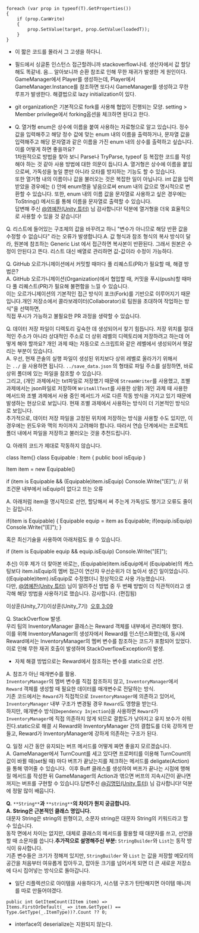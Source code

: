 ~~~
foreach (var prop in typeof(T).GetProperties())
{
    if (prop.CanWrite)
    {
        prop.SetValue(target, prop.GetValue(loadedT));
    }
}
~~~
- 이 짧은 코드를 몰라서 그 고생을 하다니.

- 필드에서 싱글톤 인스턴스 접근할려니까 stackoverflow나네. 생산자에서 값 할당해도 똑같네. 음... 알아보니까 순환 참조로 인해 무한 재귀가 발생한 게 원인이다. GameManager에서 Player를 생성하는데, Player에서 GameManager.Instance를 참조하면 또다시 GameManager를 생성하고 무한 루프가 발생한다. 해결법으로 lazy initialization이 있다.

- git organization은 기본적으로 fork를 사용해 협업이 진행되는 모양.  setting > Member privilege에서 forking옵션을 체크하면 된다고 한다.
- Q. 열거형 enum은 상수에 이름을 붙여 사용하는 자료형으로 알고 있습니다. 정수 값을 입력해주고 해당 정수 값에 맞는 enum 내의 이름을 출력하거나, 문자열 값을 입력해주고 해당 문자열과 같은 이름을 가진 enum 내의 상수를 출력하고 싶습니다. 이를 어떻게 하면 좋을까요?  
1차원적으로 방법을 찾아 보니 Parse나 TryParse, typeof 등 복잡한 코드를 작성해야 하는 것 같아 사용 방법에 대한 의문이 듭니다.A. 열거형은 상수에 이름을 붙임으로써, 가독성을 높일 뿐만 아니라 오타를 방지하는 기능도 할 수 있습니다.  
또한 열거형 내의 이름이나 값을 불러오는 것은 복잡한 일이 아닙니다. int 값을 입력 받았을 경우에는 () 안에 enum명을 넣음으로써 enum 내의 값으로 명시적으로 변환할 수 있습니다. 또한, enum 내의 이름 값을 문자열로 사용하고 싶은 경우에는 ToString() 메서드를 통해 이름을 문자열로 출력할 수 있습니다.  
답변해 주신 [@염예찬(Unity 튜터)](https://nbcamp2024.slack.com/team/U06ARC9512N) 님 감사합니다! 덕분에 열거형을 더욱 효율적으로 사용할 수 있을 것 같습니다!

Q. 리스트에 들어있는 구조체의 값을 바꾸려고 하니 "변수가 아니므로 해당 반환 값을 수정할 수 없습니다" 라는 오류가 발생합니다.A. 값 형식과 참조 형식의 복사 방식이 달라, 원본에 참조하는 Generic List 에서 접근하면 복사본이 반환된다. 그래서 원본은 수정이 안된다고 뜬다. 리스트 대신 배열로 관리하면 값-값이라 수정이 가능하다.

Q. GitHub 오르가니제이션에서 커밋할 때마다 풀 리퀘스트(PR)가 필요할 때, 해결 방법은?  
A. GitHub 오르가니제이션(Organization)에서 협업할 때, 커밋을 푸시(push)할 때마다 풀 리퀘스트(PR)가 필요해 불편함을 느낄 수 있습니다.  
이는 오르가니제이션의 기본적인 접근 방식이 포크(Fork)를 기반으로 이루어지기 때문입니다.개인 저장소에서 콜라보레이터(Collaborator)로 팀원을 초대하여 작업하는 방식"을 선택하면,  
직접 푸시가 가능하고 불필요한 PR 과정을 생략할 수 있습니다.

Q. 데이터 저장 파일이 디렉토리 깊숙한 데 생성되어서 찾기 힘듭니다. 저장 위치를 절대적인 주소가 아니라 상대적인 주소로 더 상위 레벨의 디렉토리에 저장하려고 하는데 어떻게 해야 할까요? 개인 과제 때는 자동으로 스크립트와 같은 레벨에서 생성되어서 헷갈리는 부분이 있습니다.  
A. 우선, 현재 콘솔의 실행 파일이 생성된 위치보다 상위 레벨로 올라가기 위해서는 `../` 을 사용하면 됩니다. `../save_data.json` 의 형태로 파일 주소를 설정하면, 바로 상위 폴더에 있는 파일을 참조할 수 있습니다.  
그리고, (개인 과제에서는 txt파일로 저장했기 때문에 `StreamWriter`를 사용했고, 조별 과제에서는 json파일로 저장하며 `WriteAllText`를 사용한 상황) 개인 과제 때 사용한 메서드와 조별 과제에서 사용 중인 메서드가 서로 다른 작동 방식을 가지고 있기 때문에 발생하는 현상으로 보입니다. 현재 조별 과제에서 사용하는 방식이 더 기본적인 방식으로 보입니다.  
추가적으로, 데이터 저장 파일을 고정된 위치에 저장하는 방식을 사용할 수도 있지만, 이 경우에는 윈도우와 맥의 차이까지 고려해야 합니다. 따라서 연습 단계에서는 프로젝트 폴더 내에서 파일을 저장하고 불러오는 것을 추천드립니다.

Q. 아래의 코드가 제대로 작동하지 않습니다.  

class Item{}
class Equipable : Item
{
    public bool isEquip
}

Item item = new Equipable()

if (item is Equipable && (Equipable)item.isEquip) Console.Write("[E]");
// 위 조건문 내부에서 isEquip이 없다고 뜨는 오류

A. 아래처럼 item을 명시적으로 선언, 할당해서 써 주는게 가독성도 챙기고 오류도 줄이는 길입니다.  

if(item is Equipable)
{
    Equipable equip = item as Equipable;
    if(equip.isEquip) Console.Write("[E]");
}

혹은 최신기술을 사용하여 아래처럼도 쓸 수 있습니다.  

if (item is Equipable equip && equip.isEquip) Console.Write("[E]");

추신) 이후 제가 더 찾아본 바로는, (Equipable)item.isEquip에서 (Equipable)의 캐스팅보다 item.isEquip의 멤버 접근이 연산자 우선순위가 더 높아서 생긴 일이었습니다.  
((Equipable)item).isEquip로 수정했더니 정상적으로 사용 가능했습니다.  
다만, [@염예찬(Unity 튜터)](https://nbcamp2024.slack.com/team/U06ARC9512N) 님이 알려주신 방법 중 두 번째 방법이 더 직관적이라고 생각해 해당 방법을 사용하기로 했습니다. 감사합니다. (편집됨)

  
이상훈(Unity_7기)이상훈(Unity_7기)  [오후 3:09](https://nbcamp2024.slack.com/archives/C084CUT1WGN/p1739254175324989)  

Q. StackOverflow 발생.  
우리 팀의 InventoryManager 클래스는 Reward 객체를 내부에서 관리해야 했다.  
이를 위해 InventoryManager의 생성자에서 Reward를 인스턴스화했는데, 동시에 Reward에서는 InventoryManager의 멤버 변수를 참조하는 코드가 포함되어 있었다.  
이로 인해 무한 재귀 호출이 발생하며 StackOverflowException이 발생.  

- 자체 해결 방법으로는 Reward에서 참조하는 변수를 static으로 선언.

A. 참조가 아닌 매개변수를 활용.  
`InventoryManager`의 멤버 변수를 직접 참조하지 않고, `InventoryManager`에서 `Reward` 객체를 생성할 때 필요한 데이터를 매개변수로 전달하는 방식.  
기존 코드에서는 `Reward`가 직접적으로 `InventoryManager`에 의존하고 있어서, `InventoryManager` 내부 구조가 변경될 경우 `Reward`도 영향을 받는다.  
하지만, 매개변수 방식(`Dependency Injection`)을 사용하면 `Reward`가 `InventoryManager`에 직접 의존하지 않게 되므로 결합도가 낮아지고 유지 보수가 쉬워진다.static으로 해결 시 Reward와 InventoryManager 간의 결합도를 더욱 강하게 만들고, Reward가 InventoryManager에 강하게 의존하는 구조가 된다.

Q. 일정 시간 동안 유지되는 버프 메서드를 어떻게 짜면 좋을지 모르겠습니다.  
A. GameManager에서 TurnCount를 세고 있다면 프로퍼티를 이용해 TurnCount의 값이 바뀔 때(set될 때) 마다 버프가 끝났는지를 체크하는 메서드를 deligate(Action)을 통해 엮어줄 수 있습니다.  이후 Buff 클래스를 생성하여 버프가 끝나는 시점에 행해질 메서드를 작성한 뒤 GameManager의 Action과 엮으면 버프의 지속시간이 끝나면 꺼지는 버프를 구현할 수 있습니다.답변주신 [@김명민(Unity 튜터)](https://nbcamp2024.slack.com/team/U06RA6SEDK2) 님 감사합니다! 덕분에 정말 많이 배웁니다.


**Q.** `**String**`**과** `**string**`**의 차이가 뭔지 궁금합니다.**  
**A. String은 근본적인 클래스 명입니다.**  
대문자 String은 string의 원형이고, 소문자 string은 대문자 String의 키워드라고 할 수 있습니다.  
동작 면에서 차이는 없지만, 대체로 클래스의 메서드를 활용할 때 대문자를 쓰고, 선언을 할 때 소문자를 씁니다.**추가적으로 설명해주신 부분:** `StringBuilder`와 `List`는 동작 방식이 유사합니다.  
기존 변수들은 크기가 정해져 있지만, `StringBuilder` 와 `List` 는 값을 저장할 메모리의 공간을 처음부터 여유롭게 잡아두고, 잡아둔 크기를 넘어서게 되면 더 큰 새로운 저장소에 다시 집어넣는 방식으로 돌아갑니다.

- 일단 리플렉션으로 아이템을 사용하다가, 시스템 구조가 탄탄해지면 아이템 매니저를 따로 만들어야겠다.

~~~
public int GetItemCount(IItem item) =>
Items.FirstOrDefault(_ => item.GetType() == Type.GetType(_.ItemType))?.Count ?? 0;
~~~

- interface의 deserialize는 지원되지 않는다.